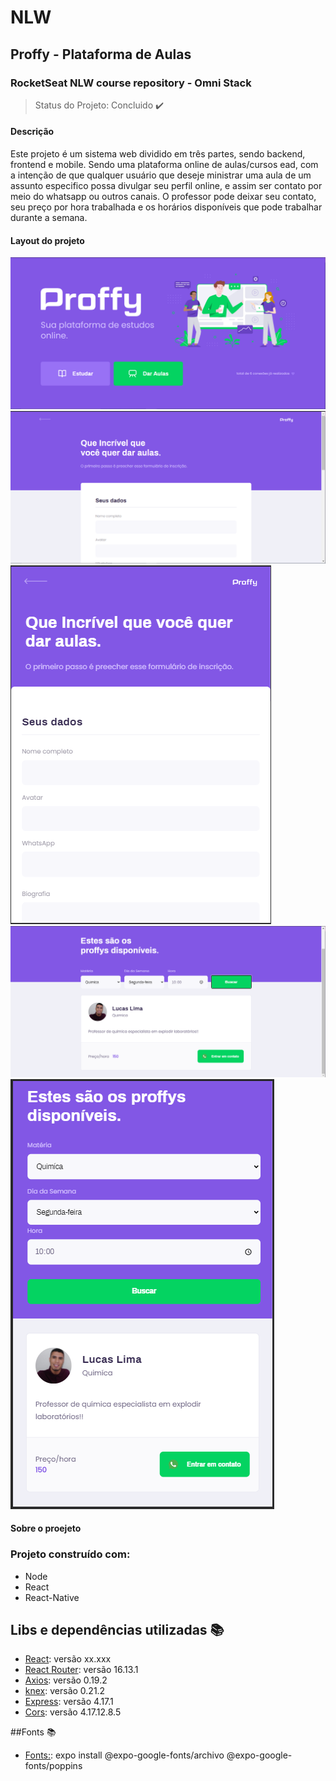 # NLW
 <h2>Proffy - Plataforma de Aulas </h2>
 
 <h3>RocketSeat NLW course repository - Omni Stack</h3>
 
 > Status do Projeto: Concluido :heavy_check_mark:
 
 <h4>Descrição</h4> 
Este projeto é um sistema web dividido em três partes, sendo backend, frontend e mobile. Sendo uma plataforma online de aulas/cursos ead, com a intenção de que qualquer usuário que deseje ministrar uma aula de um assunto especifico possa divulgar seu perfil online, e assim ser contato por meio do whatsapp ou outros canais. O professor pode deixar seu contato, seu preço por hora trabalhada e os horários disponíveis que pode trabalhar durante a semana.

<h4>Layout do projeto</h4>
<img src="https://github.com/lucaslimaax/Source-Projects/blob/master/NLW%20assets/main.PNG?raw=true" title="Página Inicial"/>
<img src="https://github.com/lucaslimaax/Source-Projects/blob/master/NLW%20assets/formulario.PNG?raw=true" title="Formulário do Professor"/>
<img src="https://github.com/lucaslimaax/Source-Projects/blob/master/NLW%20assets/formulario%20for%20mobile%20nav.PNG?raw=true" title="Formulário do Professor - navegador Mobile"/>
<img src="https://github.com/lucaslimaax/Source-Projects/blob/master/NLW%20assets/proffys%20list.PNG?raw=true" title="Lista de Professores"/>
<img src="https://github.com/lucaslimaax/Source-Projects/blob/master/NLW%20assets/proffys%20mobile%20nav%20list.PNG?raw=true" title="Lista de professores- navegador Mobile"/>


<h4> Sobre o proejeto</h4>

### Projeto construído com:
- Node
 - React
  - React-Native
  
 ## Libs e dependências utilizadas :books:

- [React](https://react-pdf.org/): versão xx.xxx 
- [React Router](https://reactrouter.com/web/guides/quick-start): versão 16.13.1
- [Axios](https://github.com/axios/axios): versão 0.19.2
- [knex](http://knexjs.org/): versão 0.21.2
- [Express](https://expressjs.com/pt-br/): versão 4.17.1
- [Cors](https://www.npmjs.com/package/cors): versão 4.17.12.8.5

##Fonts :books:
- [Fonts:](https://fonts.google.com/):
expo install @expo-google-fonts/archivo @expo-google-fonts/poppins






